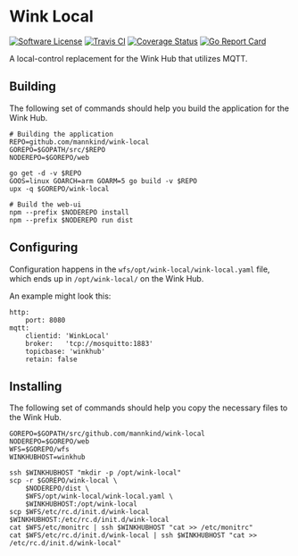 # Wink Local

[![Software
License](https://img.shields.io/badge/License-MIT-orange.svg?style=flat-square)](https://github.com/mannkind/wink-local/blob/master/LICENSE.md)
[![Travis CI](https://img.shields.io/travis/mannkind/wink-local/master.svg?style=flat-square)](https://travis-ci.org/mannkind/wink-local)
[![Coverage Status](https://img.shields.io/codecov/c/github/mannkind/wink-local/master.svg)](http://codecov.io/github/mannkind/wink-local?branch=master)
[![Go Report Card](https://goreportcard.com/badge/github.com/mannkind/wink-local)](https://goreportcard.com/report/github.com/mannkind/wink-local)

A local-control replacement for the Wink Hub that utilizes MQTT.

## Building

The following set of commands should help you build the application for the Wink Hub.

```
# Building the application
REPO=github.com/mannkind/wink-local
GOREPO=$GOPATH/src/$REPO
NODEREPO=$GOREPO/web

go get -d -v $REPO
GOOS=linux GOARCH=arm GOARM=5 go build -v $REPO
upx -q $GOREPO/wink-local

# Build the web-ui
npm --prefix $NODEREPO install
npm --prefix $NODEREPO run dist
```

## Configuring

Configuration happens in the `wfs/opt/wink-local/wink-local.yaml` file, 
which ends up in `/opt/wink-local/` on the Wink Hub.  

An example might look this:

```
http:
    port: 8080
mqtt:
    clientid: 'WinkLocal'
    broker:   'tcp://mosquitto:1883'
    topicbase: 'winkhub'
    retain: false
```

## Installing

The following set of commands should help you copy the necessary files to the Wink Hub. 

```
GOREPO=$GOPATH/src/github.com/mannkind/wink-local
NODEREPO=$GOREPO/web
WFS=$GOREPO/wfs
WINKHUBHOST=winkhub

ssh $WINKHUBHOST "mkdir -p /opt/wink-local" 
scp -r $GOREPO/wink-local \
    $NODEREPO/dist \
    $WFS/opt/wink-local/wink-local.yaml \
    $WINKHUBHOST:/opt/wink-local
scp $WFS/etc/rc.d/init.d/wink-local $WINKHUBHOST:/etc/rc.d/init.d/wink-local
cat $WFS/etc/monitrc | ssh $WINKHUBHOST "cat >> /etc/monitrc"
cat $WFS/etc/rc.d/init.d/wink-local | ssh $WINKHUBHOST "cat >> /etc/rc.d/init.d/wink-local"
```
